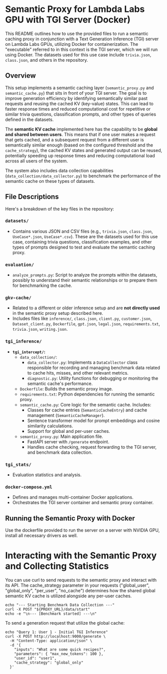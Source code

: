 # Semantic Proxy for Lambda Labs GPU with TGI Server (Docker)

This README outlines how to use the provided files to run a semantic caching proxy in conjunction with a Text Generation Inference (TGI) server on Lambda Labs GPUs, utilizing Docker for containerization. The "executable" referred to in this context is the TGI server, which we will run using Docker. The datasets used for this use case include `trivia.json`, `class.json`, and others in the repository.

## Overview

This setup implements a semantic caching layer (`semantic_proxy.py` and `semantic_cache.py`) that sits in front of your TGI server. The goal is to improve generation efficiency by identifying semantically similar past requests and reusing the cached KV (key-value) states. This can lead to faster response times and reduced computational cost for repetitive or similar trivia questions, classification prompts, and other types of queries defined in the datasets.

The **semantic KV cache** implemented here has the capability to be **global and shared between users**. This means that if one user makes a request that gets cached, and a subsequent request from a different user is semantically similar enough (based on the configured threshold and the `cache_strategy`), the cached KV states and generated output can be reused, potentially speeding up response times and reducing computational load across all users of the system.

The system also includes data collection capabilities (`data_collection/data_collector.py`) to benchmark the performance of the semantic cache on these types of datasets.

## File Descriptions

Here's a breakdown of the key files in the repository:

### `datasets/`
- Contains various JSON and CSV files (e.g., `trivia.json`, `class.json`, `UseCase*.json`, `UseCase*.csv`). These are the datasets used for this use case, containing trivia questions, classification examples, and other types of prompts designed to test and evaluate the semantic caching proxy.

### `evaluation/`
- `analyze_prompts.py`: Script to analyze the prompts within the datasets, possibly to understand their semantic relationships or to prepare them for benchmarking the cache.

### `gkv-cache/`
- Related to a different or older inference setup and are **not directly used** in the semantic proxy setup described here.
- Includes files like `inference/`, `class.json`, `client.py`, `customer.json`, `Dataset_client.py`, `Dockerfile`, `gpt.json`, `legal.json`, `requirements.txt`, `trivia.json`, `writing.json`.

### `tgi_inference/`
- **`tgi_intercept/`:**
  - `data_collection/`:
    - `data_collector.py`: Implements a `DataCollector` class responsible for recording and managing benchmark data related to cache hits, misses, and other relevant metrics.
    - `diagnostic.py`: Utility functions for debugging or monitoring the semantic cache's performance.
  - `Dockerfile`: Builds the semantic proxy image.
  - `requirements.txt`: Python dependencies for running the semantic proxy.
  - `semantic_cache.py`: Core logic for the semantic cache. Includes:
    - Classes for cache entries (`SemanticCacheEntry`) and cache management (`SemanticCacheManager`).
    - Sentence transformer model for prompt embeddings and cosine similarity calculations.
    - Support for global and per-user caches.
  - `semantic_proxy.py`: Main application file. 
    - FastAPI server with `/generate` endpoint.
    - Handles cache checking, request forwarding to the TGI server, and benchmark data collection.

### `tgi_stats/`
- Evaluation statistics and analysis.

### `docker-compose.yml`
- Defines and manages multi-container Docker applications.
- Orchestrates the TGI server container and semantic proxy container.

## Running the Semantic Proxy with Docker

Use the dockerfile provided to run the server on a server with NVIDIA GPU, install all necessary drivers as well.

# Interacting with the Semantic Proxy and Collecting Statistics
You can use curl to send requests to the semantic proxy and interact with its API. The cache_strategy parameter in your requests ("global_user", "global_only", "per_user", "no_cache") determines how the shared global semantic KV cache is utilized alongside any per-user caches.


```
echo "--- Starting Benchmark Data Collection ---"
curl -X POST "${PROXY_URL}/data/start"
echo -e "\n--- [Benchmark started] ---\n"
```

To send a generation request that utilize the global cache:
```
echo "Query 1: User 1 - Initial TGI Inference"
curl -X POST http://localhost:9000/generate \
  -H "Content-Type: application/json" \
  -d '{
    "inputs": "What are some quick recipes?",
    "parameters": { "max_new_tokens": 100 },
    "user_id": "user1",
    "cache_strategy": "global_only"
  }'
```
